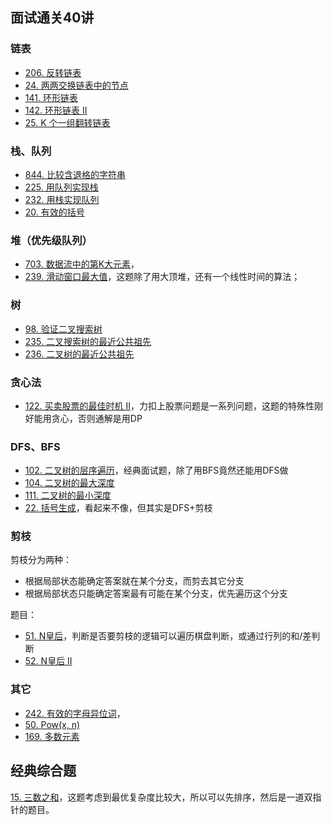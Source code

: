 
## 面试通关40讲
### 链表
- [206. 反转链表](https://leetcode-cn.com/problems/reverse-linked-list/)
- [24. 两两交换链表中的节点](https://leetcode-cn.com/problems/swap-nodes-in-pairs/)
- [141. 环形链表](https://leetcode-cn.com/problems/linked-list-cycle/)
- [142. 环形链表 II](https://leetcode-cn.com/problems/linked-list-cycle-ii/)
- [25. K 个一组翻转链表](https://leetcode-cn.com/problems/reverse-nodes-in-k-group/)

### 栈、队列
- [844. 比较含退格的字符串](https://leetcode-cn.com/problems/backspace-string-compare/)
- [225. 用队列实现栈](https://leetcode-cn.com/problems/implement-stack-using-queues)
- [232. 用栈实现队列](https://leetcode-cn.com/problems/implement-queue-using-stacks/)
- [20. 有效的括号](https://leetcode-cn.com/problems/valid-parentheses/)

### 堆（优先级队列）

- [703. 数据流中的第K大元素](https://leetcode-cn.com/problems/kth-largest-element-in-a-stream/)，
- [239. 滑动窗口最大值](https://leetcode-cn.com/problems/sliding-window-maximum/)，这题除了用大顶堆，还有一个线性时间的算法；

### 树

- [98. 验证二叉搜索树](https://leetcode-cn.com/problems/validate-binary-search-tree/)
- [235. 二叉搜索树的最近公共祖先](https://leetcode-cn.com/problems/lowest-common-ancestor-of-a-binary-search-tree/)
- [236. 二叉树的最近公共祖先](https://leetcode-cn.com/problems/lowest-common-ancestor-of-a-binary-tree/)

### 贪心法

- [122. 买卖股票的最佳时机 II](https://leetcode-cn.com/problems/best-time-to-buy-and-sell-stock-ii/)，力扣上股票问题是一系列问题，这题的特殊性刚好能用贪心，否则通解是用DP

### DFS、BFS

- [102. 二叉树的层序遍历](https://leetcode-cn.com/problems/binary-tree-level-order-traversal/)，经典面试题，除了用BFS竟然还能用DFS做
- [104. 二叉树的最大深度](https://leetcode-cn.com/problems/maximum-depth-of-binary-tree/)
- [111. 二叉树的最小深度](https://leetcode-cn.com/problems/minimum-depth-of-binary-tree/)
- [22. 括号生成](https://leetcode-cn.com/problems/generate-parentheses/)，看起来不像，但其实是DFS+剪枝

### 剪枝

剪枝分为两种：
- 根据局部状态能确定答案就在某个分支，而剪去其它分支
- 根据局部状态只能确定答案最有可能在某个分支，优先遍历这个分支

题目：
- [51. N皇后](https://leetcode-cn.com/problems/n-queens/)，判断是否要剪枝的逻辑可以遍历棋盘判断，或通过行列的和/差判断
- [52. N皇后 II](https://leetcode-cn.com/problems/n-queens-ii/)

### 其它

- [242. 有效的字母异位词](https://leetcode-cn.com/problems/valid-anagram/)，
- [50. Pow(x, n)](https://leetcode-cn.com/problems/powx-n/)
- [169. 多数元素](https://leetcode-cn.com/problems/majority-element/)

## 经典综合题

[15. 三数之和](https://leetcode-cn.com/problems/3sum/submissions/)，这题考虑到最优复杂度比较大，所以可以先排序，然后是一道双指针的题目。
